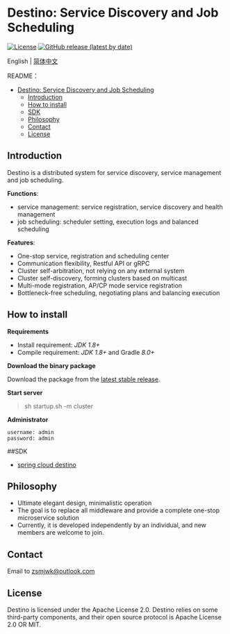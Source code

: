 # Destino: Service Discovery and Job Scheduling

[![License](https://img.shields.io/badge/license-Apache%202-blue.svg)](https://www.apache.org/licenses/LICENSE-2.0.html)
[![GitHub release (latest by date)](https://img.shields.io/github/v/release/Egolessness/destino?style=flat-square)](https://github.com/Egolessness/destino)

English | [简体中文](./README-zh.md)

README：

- [Destino: Service Discovery and Job Scheduling](#Destino:-Service-Discovery-and-Job-Scheduling)
  - [Introduction](#introduction)
  - [How to install](#how-to-install)
  - [SDK](#sdk)
  - [Philosophy](#Philosophy)
  - [Contact](#Contact)
  - [License](#License)

## Introduction

Destino is a distributed system for service discovery, service management and job scheduling.

**Functions**:

- service management: service registration, service discovery and health management
- job scheduling: scheduler setting, execution logs and balanced scheduling

**Features**:

- One-stop service, registration and scheduling center
- Communication flexibility, Restful API or gRPC
- Cluster self-arbitration, not relying on any external system
- Cluster self-discovery, forming clusters based on multicast
- Multi-mode registration, AP/CP mode service registration
- Bottleneck-free scheduling, negotiating plans and balancing execution

## How to install

**Requirements**

- Install requirement: *JDK 1.8+*
- Compile requirement: *JDK 1.8+* and Gradle *8.0+*

**Download the binary package**

Download the package from the [latest stable release](https://github.com/Egolessness/destino/releases).

**Start server**

> sh startup.sh -m cluster

**Administrator**
````
username: admin
password: admin
````

##SDK

- [spring cloud destino](https://github.com/Egolessness/spring-cloud-destino)

## Philosophy

- Ultimate elegant design, minimalistic operation
- The goal is to replace all middleware and provide a complete one-stop microservice solution
- Currently, it is developed independently by an individual, and new members are welcome to join.

## Contact

Email to zsmjwk@outlook.com

## License

Destino is licensed under the Apache License 2.0. Destino relies on some third-party components, and their open source protocol is Apache License 2.0 OR MIT.
